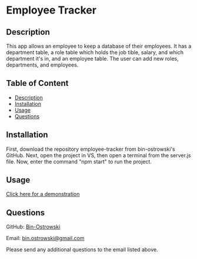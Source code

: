 # Employee Tracker 
        
  ## Description
  This app allows an employee to keep a database of their employees. It has a department table, a role table which holds the job tible, salary, and which department it's in, and an employee table. The user can add new roles, departments, and employees.
          
  ## Table of Content
  - [Description](#description)
  - [Installation](#installation)
  - [Usage](#usage)
  - [Questions](#questions)
  
  ## Installation
  
  First, download the repository employee-tracker from bin-ostrowski's GitHub. Next, open the project in VS, then open a terminal from the server.js file. Now, enter the command "npm start" to run the project.

  ## Usage
  
  [Click here for a demonstration](https://drive.google.com/file/d/1Q2mqMOwT91Vjx-ohvDb5V0Ic3yIOT2tb/view)
  
  ## Questions
  GitHub: [Bin-Ostrowski](https://github.com/Bin-Ostrowski)
  
  Email: bin.ostrowski@gmail.com
  
  Please send any additional questions to the email listed above. 

